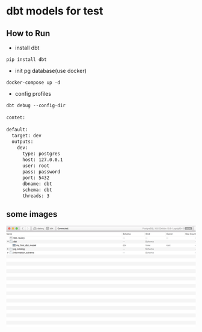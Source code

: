 # dbt models for test

## How to Run

* install dbt

```code
pip install dbt
```

* init pg database(use docker)

```code
docker-compose up -d
```

* config profiles

```code
dbt debug --config-dir

contet:

default:
  target: dev
  outputs:
    dev:
      type: postgres
      host: 127.0.0.1
      user: root
      pass: password
      port: 5432
      dbname: dbt
      schema: dbt
      threads: 3
```

## some images

![image](./images/result.png)